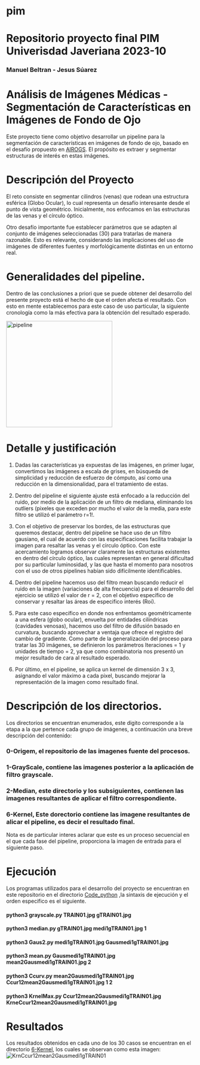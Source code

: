# pim
# Repositorio proyecto final PIM Univerisdad Javeriana 2023-10
### Manuel Beltran - Jesus Súarez

# Análisis de Imágenes Médicas - Segmentación de Características en Imágenes de Fondo de Ojo

Este proyecto tiene como objetivo desarrollar un pipeline para la segmentación de características en imágenes de fondo de ojo, basado en el desafío propuesto en [AIROGS](https://airogs.grand-challenge.org/data-and-challenge/). El propósito es extraer y segmentar estructuras de interés en estas imágenes.

# Descripción del Proyecto

El reto consiste en segmentar cilindros (venas) que rodean una estructura esférica (Globo Ocular), lo cual representa un desafío interesante desde el punto de vista geométrico. Inicialmente, nos enfocamos en las estructuras de las venas y el círculo óptico.

Otro desafío importante fue establecer parámetros que se adapten al conjunto de imágenes seleccionadas (30) para tratarlas de manera razonable. Esto es relevante, considerando las implicaciones del uso de imágenes de diferentes fuentes y morfológicamente distintas en un entorno real.

# Generalidades del pipeline.

Dentro de las conclusiones a priori que se puede obtener del desarrollo del presente proyecto está el hecho de que el orden afecta el resultado. Con esto en mente establecemos para este caso de uso particular, la siguiente cronología como la más efectiva para la obtención del resultado esperado.

<img width="284" alt="pipeline" src="https://github.com/IaManBel/pim/assets/124216691/aa955d5b-6f92-44eb-b8f0-11da5e2c66c4">

# Detalle y justificación

1.	Dadas las características ya expuestas de las imágenes, en primer lugar, convertimos las imágenes a escala de grises, en búsqueda de simplicidad y reducción de esfuerzo de cómputo, así como una reducción en la dimensionalidad, para el tratamiento de estas.

2.	Dentro del pipeline el siguiente ajuste está enfocado a la reducción del ruido, por medio de la aplicación de un    filtro de mediana, eliminando los outliers (pixeles que exceden por mucho el valor de la media, para este filtro se utilizó el parámetro r=1!.

3.	Con el objetivo de preservar los bordes, de las estructuras que queremos destacar, dentro del pipeline se hace uso de un filtro gausiano, el cual de acuerdo con las especificaciones facilita trabajar la imagen para resaltar las venas y el circulo óptico. Con este acercamiento logramos observar claramente las estructuras existentes en dentro del círculo óptico, las cuales representan en general dificultad por su particular luminosidad, y las que hasta el momento para nosotros con el uso de otros pipelines habían sido difícilmente identificables.

4.	Dentro del pipeline hacemos uso del filtro mean buscando reducir el ruido en la imagen (variaciones de alta frecuencia) para el desarrollo del ejercicio se utilizó el valor de r = 2, con el objetivo específico de conservar y resaltar las áreas de especifico interés (Roi).

5.	Para este caso específico en donde nos enfrentamos geométricamente a una esfera (globo ocular), envuelta por entidades cilíndricas (cavidades venosas), hacemos uso del filtro de difusión basado en curvatura, buscando aprovechar a ventaja que ofrece el registro del cambio de gradiente. Como parte de la generalización del proceso para tratar las 30 imágenes, se definieron los parámetros Iteraciones = 1 y unidades de tiempo = 2, ya que como combinatoria nos presentó un mejor resultado de cara al resultado esperado.

6.	Por último, en el pipeline, se aplica un kernel de dimensión 3 x 3, asignando el valor máximo a cada pixel, buscando mejorar la representación de la imagen como resultado final.

# Descripción de los directorios.
Los directorios se encuentran enumerados, este digito corresponde a la etapa a la que pertence cada grupo de imágenes, 
a continuación una breve descripción del contenido:
### 0-Origem, el repositorio de las imagenes fuente del procesos.
### 1-GrayScale, contiene las imagenes posterior a la aplicación de filtro grayscale.
### 2-Median, este directorio y los subsiguientes, contienen las imagenes resultantes de aplicar el filtro correspondiente.
### 6-Kernel, Este dorectorio contiene las imagene resultantes de alicar el pipeline, es decir el resultado final.

Nota es de particular interes aclarar que este es un proceso secuencial en el que cada fase del pipeline, proporciona la imagen de entrada para el siguiente paso.

# Ejecución 

Los programas utilizados para el desarrollo del proyecto se encuentran en este repositorio en el directorio [Code_python](https://github.com/IaManBel/pim/tree/main/Code_python) ,la sintaxis de ejecución y el orden especifico es el siguiente.

#### python3  grayscale.py TRAIN01.jpg gTRAIN01.jpg 
#### python3  median.py gTRAIN01.jpg medi1gTRAIN01.jpg 1  
#### python3  Gaus2.py medi1gTRAIN01.jpg Gausmedi1gTRAIN01.jpg    
#### python3  mean.py Gausmedi1gTRAIN01.jpg mean2Gausmedi1gTRAIN01.jpg 2  
#### python3  Ccurv.py mean2Gausmedi1gTRAIN01.jpg Ccur12mean2Gausmedi1gTRAIN01.jpg 1 2  
#### python3  KrnelMax.py Ccur12mean2Gausmedi1gTRAIN01.jpg KrneCcur12mean2Gausmedi1gTRAIN01.jpg   

# Resultados
Los resultados obtenidos en cada uno de los 30 casos se encuentran en el directorio [6-Kernel](https://github.com/IaManBel/pim/tree/main/6-Kernel), los cuales se observan como esta imagen:
![KrnCcur12mean2Gausmedi1gTRAIN01](https://github.com/IaManBel/pim/assets/124216691/1a1f823f-cb90-4b1c-9432-82c2112c7770)








